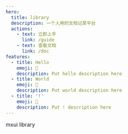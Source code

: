 ```yaml
---
hero:
  title: library
  description: 一个人用的文档记录平台
  actions:
    - text: 立即上手
      link: /guide
    - text: 查看文档
      link: /doc
features:
  - title: Hello
    emoji: 💎
    description: Put hello description here
  - title: World
    emoji: 🌈
    description: Put world description here
  - title: '!'
    emoji: 🚀
    description: Put ! description here
---
```


mxui library
